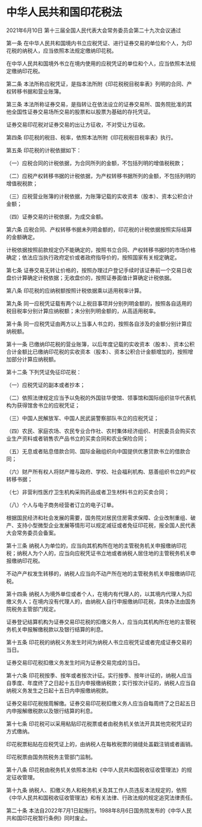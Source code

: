 # 中华人民共和国印花税法

2021年6月10日 第十三届全国人民代表大会常务委员会第二十九次会议通过

第一条 在中华人民共和国境内书立应税凭证、进行证券交易的单位和个人，为印花税的纳税人，应当依照本法规定缴纳印花税。

在中华人民共和国境外书立在境内使用的应税凭证的单位和个人，应当依照本法规定缴纳印花税。

第二条 本法所称应税凭证，是指本法所附《印花税税目税率表》列明的合同、产权转移书据和营业账簿。

第三条 本法所称证券交易，是指转让在依法设立的证券交易所、国务院批准的其他全国性证券交易场所交易的股票和以股票为基础的存托凭证。

证券交易印花税对证券交易的出让方征收，不对受让方征收。

第四条 印花税的税目、税率，依照本法所附《印花税税目税率表》执行。

第五条 印花税的计税依据如下：

（一）应税合同的计税依据，为合同所列的金额，不包括列明的增值税税款；

（二）应税产权转移书据的计税依据，为产权转移书据所列的金额，不包括列明的增值税税款；

（三）应税营业账簿的计税依据，为账簿记载的实收资本（股本）、资本公积合计金额；

（四）证券交易的计税依据，为成交金额。

第六条 应税合同、产权转移书据未列明金额的，印花税的计税依据按照实际结算的金额确定。

计税依据按照前款规定仍不能确定的，按照书立合同、产权转移书据时的市场价格确定；依法应当执行政府定价或者政府指导价的，按照国家有关规定确定。

第七条 证券交易无转让价格的，按照办理过户登记手续时该证券前一个交易日收盘价计算确定计税依据；无收盘价的，按照证券面值计算确定计税依据。

第八条 印花税的应纳税额按照计税依据乘以适用税率计算。

第九条 同一应税凭证载有两个以上税目事项并分别列明金额的，按照各自适用的税目税率分别计算应纳税额；未分别列明金额的，从高适用税率。

第十条 同一应税凭证由两方以上当事人书立的，按照各自涉及的金额分别计算应纳税额。

第十一条 已缴纳印花税的营业账簿，以后年度记载的实收资本（股本）、资本公积合计金额比已缴纳印花税的实收资本（股本）、资本公积合计金额增加的，按照增加部分计算应纳税额。

第十二条 下列凭证免征印花税：

（一）应税凭证的副本或者抄本；

（二）依照法律规定应当予以免税的外国驻华使馆、领事馆和国际组织驻华代表机构为获得馆舍书立的应税凭证；

（三）中国人民解放军、中国人民武装警察部队书立的应税凭证；

（四）农民、家庭农场、农民专业合作社、农村集体经济组织、村民委员会购买农业生产资料或者销售农产品书立的买卖合同和农业保险合同；

（五）无息或者贴息借款合同、国际金融组织向中国提供优惠贷款书立的借款合同；

（六）财产所有权人将财产赠与政府、学校、社会福利机构、慈善组织书立的产权转移书据；

（七）非营利性医疗卫生机构采购药品或者卫生材料书立的买卖合同；

（八）个人与电子商务经营者订立的电子订单。

根据国民经济和社会发展的需要，国务院对居民住房需求保障、企业改制重组、破产、支持小型微型企业发展等情形可以规定减征或者免征印花税，报全国人民代表大会常务委员会备案。

第十三条 纳税人为单位的，应当向其机构所在地的主管税务机关申报缴纳印花税；纳税人为个人的，应当向应税凭证书立地或者纳税人居住地的主管税务机关申报缴纳印花税。

不动产产权发生转移的，纳税人应当向不动产所在地的主管税务机关申报缴纳印花税。

第十四条 纳税人为境外单位或者个人，在境内有代理人的，以其境内代理人为扣缴义务人；在境内没有代理人的，由纳税人自行申报缴纳印花税，具体办法由国务院税务主管部门规定。

证券登记结算机构为证券交易印花税的扣缴义务人，应当向其机构所在地的主管税务机关申报解缴税款以及银行结算的利息。

第十五条 印花税的纳税义务发生时间为纳税人书立应税凭证或者完成证券交易的当日。

证券交易印花税扣缴义务发生时间为证券交易完成的当日。

第十六条 印花税按季、按年或者按次计征。实行按季、按年计征的，纳税人应当自季度、年度终了之日起十五日内申报缴纳税款；实行按次计征的，纳税人应当自纳税义务发生之日起十五日内申报缴纳税款。

证券交易印花税按周解缴。证券交易印花税扣缴义务人应当自每周终了之日起五日内申报解缴税款以及银行结算的利息。

第十七条 印花税可以采用粘贴印花税票或者由税务机关依法开具其他完税凭证的方式缴纳。

印花税票粘贴在应税凭证上的，由纳税人在每枚税票的骑缝处盖戳注销或者画销。

印花税票由国务院税务主管部门监制。

第十八条 印花税由税务机关依照本法和《中华人民共和国税收征收管理法》的规定征收管理。

第十九条 纳税人、扣缴义务人和税务机关及其工作人员违反本法规定的，依照《中华人民共和国税收征收管理法》和有关法律、行政法规的规定追究法律责任。

第二十条 本法自2022年7月1日起施行。1988年8月6日国务院发布的《中华人民共和国印花税暂行条例》同时废止。
